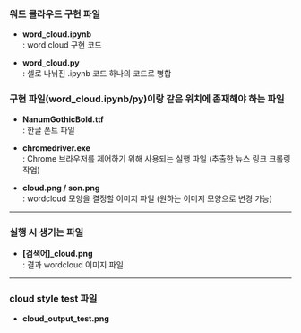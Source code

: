 ### 워드 클라우드 구현 파일
 - **word_cloud.ipynb**<br>
   : word cloud 구현 코드

 - **word_cloud.py**<br>
   : 셀로 나눠진 .ipynb 코드 하나의 코드로 병합

### 구현 파일(word_cloud.ipynb/py)이랑 같은 위치에 존재해야 하는 파일
 - **NanumGothicBold.ttf**<br>
   : 한글 폰트 파일

 - **chromedriver.exe**<br>
   : Chrome 브라우저를 제어하기 위해 사용되는 실행 파일
     (추출한 뉴스 링크 크롤링 작업)
  
 - **cloud.png / son.png**<br>
   : wordcloud 모양을 결정할 이미지 파일
     (원하는 이미지 모양으로 변경 가능)
---

### 실행 시 생기는 파일
   - **[검색어]_cloud.png**<br>
   : 결과 wordcloud 이미지 파일
  ---

### cloud style test 파일
 - **cloud_output_test.png**<br>

